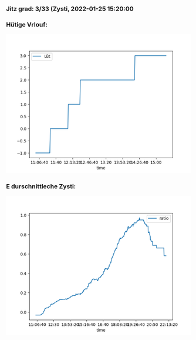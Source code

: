 ### Jitz grad: 3/33 (Zysti, 2022-01-25 15:20:00

### Hütige Vrlouf:
![Graph](Today.png)

### E durschnittleche Zysti:
![Graph](Zysti.png)